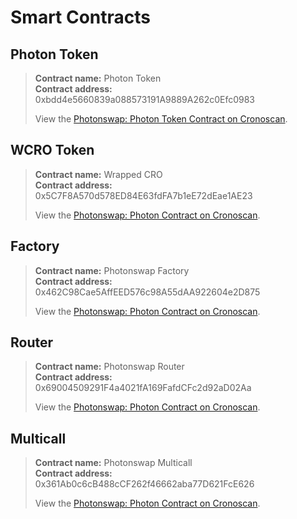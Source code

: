 # Smart Contracts

## Photon Token
>**Contract name:** Photon Token\
>**Contract address:** 0xbdd4e5660839a088573191A9889A262c0Efc0983
>
>View the [Photonswap: Photon Token Contract on Cronoscan](https://cronoscan.com/address/0xbdd4e5660839a088573191A9889A262c0Efc0983).

## WCRO Token
>**Contract name:** Wrapped CRO\
>**Contract address:** 0x5C7F8A570d578ED84E63fdFA7b1eE72dEae1AE23
>
>View the [Photonswap: Photon Contract on Cronoscan](https://cronoscan.com/address/0x5C7F8A570d578ED84E63fdFA7b1eE72dEae1AE23).

## Factory
>**Contract name:** Photonswap Factory  \
>**Contract address:** 0x462C98Cae5AffEED576c98A55dAA922604e2D875
>
>View the [Photonswap: Photon Contract on Cronoscan](https://cronoscan.com/address/0x462C98Cae5AffEED576c98A55dAA922604e2D875).

## Router
>**Contract name:** Photonswap Router  \
>**Contract address:** 0x69004509291F4a4021fA169FafdCFc2d92aD02Aa
>
>View the [Photonswap: Photon Contract on Cronoscan](https://cronoscan.com/address/0x69004509291F4a4021fA169FafdCFc2d92aD02Aa).

## Multicall
>**Contract name:** Photonswap Multicall  \
>**Contract address:** 0x361Ab0c6cB488cCF262f46662aba77D621FcE626
>
>View the [Photonswap: Photon Contract on Cronoscan](https://cronoscan.com/address/0x361Ab0c6cB488cCF262f46662aba77D621FcE626).

